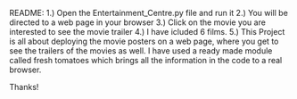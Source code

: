 README:
1.) Open the Entertainment_Centre.py file and run it
2.) You will be directed to a web page in your browser
3.) Click on the movie you are interested to see the movie trailer
4.) I have icluded 6 films.
5.) This Project is all about deploying the movie posters on a web page, where you      get to see the trailers of the movies as well. I have used a ready made module called fresh tomatoes which brings all the information in the code to a real browser. 


Thanks!
